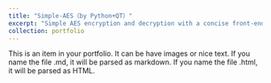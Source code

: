 ```yaml
---
title: "Simple-AES（by Python+QT）"
excerpt: "Simple AES encryption and decryption with a concise front-end interface is implemented in Python+QT, providing a simplified yet professional solution.<br/><img src='/images/500x300.png'>"
collection: portfolio
---
```


This is an item in your portfolio. It can be have images or nice text. If you name the file .md, it will be parsed as markdown. If you name the file .html, it will be parsed as HTML. 

